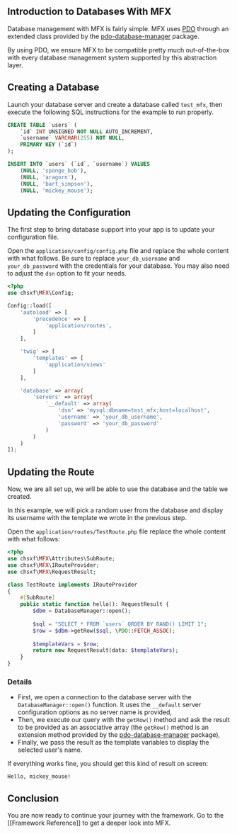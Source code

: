 ## Introduction to Databases With MFX

Database management with MFX is fairly simple. MFX uses [PDO](https://www.php.net/manual/en/book.pdo.php) through an extended class provided by the [pdo-database-manager](https://packagist.org/packages/chsxf/pdo-database-manager) package.

By using PDO, we ensure MFX to be compatible pretty much out-of-the-box with every database management system supported by this abstraction layer.

## Creating a Database

Launch your database server and create a database called `test_mfx`, then execute the following SQL instructions for the example to run properly.

```sql
CREATE TABLE `users` (
	`id` INT UNSIGNED NOT NULL AUTO_INCREMENT,
	`username` VARCHAR(255) NOT NULL,
	PRIMARY KEY (`id`)
);

INSERT INTO `users` (`id`, `username`) VALUES
	(NULL, 'sponge_bob'),
	(NULL, 'aragorn'),
	(NULL, 'bart_simpson'),
	(NULL, 'mickey_mouse');
```

## Updating the Configuration

The first step to bring database support into your app is to update your configuration file.

Open the `application/config/config.php` file and replace the whole content with what follows. Be sure to replace `your_db_username` and `your_db_password` with the credentials for your database. You may also need to adjust the `dsn` option to fit your needs.

```php
<?php
use chsxf\MFX\Config;

Config::load([
    'autoload' => [
        'precedence' => [
            'application/routes',
        ]
    ],

    'twig' => [
        'templates' => [
            'application/views'
        ]
    ],

	'database' => array(
		'servers' => array(
			'__default' => array(
				'dsn' => 'mysql:dbname=test_mfx;host=localhost',
				'username' => 'your_db_username',
				'password' => 'your_db_password'
			)
		)
	)
]);
```

## Updating the Route

Now, we are all set up, we will be able to use the database and the table we created.

In this example, we will pick a random user from the database and display its username with the template we wrote in the previous step.

Open the `application/routes/TestRoute.php` file replace the whole content with what follows:

```php
<?php
use chsxf\MFX\Attributes\SubRoute;
use chsxf\MFX\IRouteProvider;
use chsxf\MFX\RequestResult;

class TestRoute implements IRouteProvider
{
    #[SubRoute]
    public static function hello(): RequestResult {
		$dbm = DatabaseManager::open();
		
		$sql = "SELECT * FROM `users` ORDER BY RAND() LIMIT 1";
		$row = $dbm->getRow($sql, \PDO::FETCH_ASSOC);
		
		$templateVars = $row;
		return new RequestResult(data: $templateVars);
	}
}
```

### Details

* First, we open a connection to the database server with the `DatabaseManager::open()` function. It uses the `__default` server configuration options as no server name is provided,
* Then, we execute our query with the `getRow()` method and ask the result to be provided as an associative array (the `getRow()` method is an extension method provided by the [pdo-database-manager](https://packagist.org/packages/chsxf/pdo-database-manager) package),
* Finally, we pass the result as the template variables to display the selected user's name.

If everything works fine, you should get this kind of result on screen:

```
Hello, mickey_mouse!
```

## Conclusion

You are now ready to continue your journey with the framework. Go to the [[Framework Reference]] to get a deeper look into MFX.
